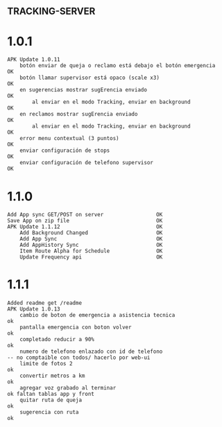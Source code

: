 ## TRACKING-SERVER

# 1.0.1
    APK Update 1.0.11
        botón enviar de queja o reclamo está debajo el botón emergencia						OK
        botón llamar supervisor está opaco (scale x3)										OK
        en sugerencias mostrar sugErencia enviado							    			OK
            al enviar en el modo Tracking, enviar en background								OK
        en reclamos mostrar sugErencia enviado							    				OK
            al enviar en el modo Tracking, enviar en background								OK
        error menu contextual (3 puntos)													OK	
        enviar configuración de stops														OK
        enviar configuración de telefono supervisor											OK

# 1.1.0
    Add App sync GET/POST on server                 OK
    Save App on zip file                            OK
    APK Update 1.1.12                               OK
        Add Background Changed                      OK
        Add App Sync                                OK
        Add AppHistory Sync                         OK
        Item Route Alpha for Schedule               OK
        Update Frequency api                        OK

# 1.1.1
    Added readme get /readme
    APK Update 1.0.13
        cambio de boton de emergencia a asistencia tecnica									ok
        pantalla emergencia con boton volver												ok
        completado reducir a 90%															ok			
        numero de telefono enlazado con id de telefono										-- no comptaible con todos/ hacerlo por web-ui
        limite de fotos 2																	ok
        convertir metros a km																ok			
        agregar voz grabado al terminar 													ok faltan tablas app y front
        quitar ruta de queja																ok
        sugerencia con ruta 																ok